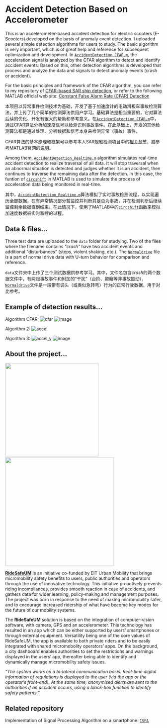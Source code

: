 # Accident Detection Based on Accelerometer

This is an accelerometer-based accident detection for electric scooters (E-Scooters) developed on the basis of anomaly event detection. I uploaded several simple detection algorithms for users to study. The basic algorithm is very important, which is of great help and reference for subsequent optimization and development. In [`AccidentDetection_CFAR.m`](https://github.com/Rc-W024/AccidDetec-Accel/blob/main/AccidentDetection_CFAR.m), the acceleration signal is analyzed by the CFAR algorithm to detect and identify accident events. Based on this, other detection algorithms is developed that process and analyze the data and signals to detect anomaly events (crash or accident).

For the basic principles and framework of the CFAR algorithm, you can refer to my repository of [CFAR-based SAR ship detection](https://github.com/Rc-W024/SAR_Ship_detection_CFAR#constant-false-alarm-rate-cfar), or refer to the following MATLAB official web site: [Constant False Alarm Rate (CFAR) Detection](https://www.mathworks.com/help/phased/ug/constant-false-alarm-rate-cfar-detection.html)

本项目以异常事件检测技术为基础，开发了基于加速度计的电动滑板车事故检测算法，并上传了几个简单的检测算法供用户学习。基础算法是相当重要的，它对算法后续的优化、开发有很大的帮助和参考意义。在[`AccidentDetection_CFAR.m`](https://github.com/Rc-W024/AccidDetec-Accel/blob/main/AccidentDetection_CFAR.m)中，通过CFAR算法分析加速度信号以检测识别事故事件。在此基础上，开发的其他检测算法都是通过处理、分析数据和信号本身来检测异常（事故）事件。

CFAR算法的基本原理和框架可以参考本人SAR舰船检测项目中的[相关章节](https://github.com/Rc-W024/SAR_Ship_detection_CFAR#constant-false-alarm-rate-cfar)，或参考MATLAB官网的[说明](https://ww2.mathworks.cn/help/phased/ug/constant-false-alarm-rate-cfar-detection.html)。

Among them, [`AccidentDetection_Realtime.m`](https://github.com/Rc-W024/AccidDetec-Accel/blob/main/AccidentDetection_Realtime.m) algorithm simulates real-time accident detection to realize traversal of all data. It will stop traversal when an abnormal situation is detected and judges whether it is an accident, then continues to traverse the remaining data after the detection. In this case, the funtion of [`circshift`](https://www.mathworks.com/help/matlab/ref/circshift.html) in MATLAB is used to simulate the process of acceleration data being monitored in real-time.

其中，[`AccidentDetection_Realtime.m`](https://github.com/Rc-W024/AccidDetec-Accel/blob/main/AccidentDetection_Realtime.m)算法模拟了实时事故检测流程，以实现遍历全部数据，在有异常情况部分暂监控并判断其是否为事故，并在检测判断后继续监控剩余数据直到结束。在此情况下，使用了MATLAB中的[`circshift`](https://www.mathworks.com/help/matlab/ref/circshift.html)函数来模拟加速度数据被实时监控的过程。

## Data & files...
Three test data are uploaded to the `data` folder for studying. Two of the files where the filename contains *"crash"* have two accident events and additional "disturbances" (steps, violent shaking, etc.). The [`Normaldrive`](https://github.com/Rc-W024/AccidDetec-Accel/blob/main/data/Normaldrive.tsv) file is a part of normal drive data with U-turn behavior for comparison and reference.

`data`文件夹中上传了三个测试数据供参考学习。其中，文件名包含*crash*的两个数据文件中，有两起事故事件和附加的“干扰”（台阶、颠簸等非事故振动），[`Normaldrive`](https://github.com/Rc-W024/AccidDetec-Accel/blob/main/data/Normaldrive.tsv)文件是一段带有调头（或类似急转弯）行为的正常行驶数据，用于对比参考。

## Example of detection results...
Algorithm CFAR:
![cfar](https://user-images.githubusercontent.com/97808991/156751830-3220bc8e-1b9a-4ff6-827d-5d37ef054066.png)
![image](https://user-images.githubusercontent.com/97808991/156751927-ad3edd30-d26f-488a-b9f3-4e686257a73a.png)

Algorithm 2:
![accel](https://user-images.githubusercontent.com/97808991/156752181-45d5baad-4693-466f-98d5-f53a67d7868e.png)

Algorithm 3:
![accel_y](https://user-images.githubusercontent.com/97808991/156752351-1a3d5a43-6434-44f1-8716-4dc73af61fef.png)
![image](https://user-images.githubusercontent.com/97808991/156752457-5e4fa8ad-3277-4085-9f0e-66f7a8655270.png)

## About the project...
<p>
<img src="https://github.com/Rc-W024/AccidDetec-Accel/assets/97808991/59074c57-fe89-40be-97c9-9da5ae591cff" width=300px /> &nbsp;&nbsp;&nbsp;&nbsp;&nbsp;
<img src="https://github.com/Rc-W024/AccidDetec-Accel/assets/97808991/ad5521de-d3b7-49e6-b90d-38da43525c99" width=350px />
</p>

[**RideSafeUM**](https://ridesafeum.com/) is an initiative co-funded by EIT Urban Mobility that brings micromobility safety benefits to users, public authorities and operators through the use of innovative technology. This initiative proactively prevents riding incompliances, provides smooth reaction in case of accidents, and gathers data for wider learning, policy-making and management purposes. The project was born in response to the need of making micromobility safer, and to encourage increased ridership of what have become key modes for the future of our mobility systems.

The **RideSafeUM** solution is based on the integration of computer-vision software, with camera, GPS and an accelerometer. This technology has resulted in an app which can be either supported by users’ smartphones or through external equipment. Versatility being one of the core values of RideSafeUM, the app is available to both private riders and to be easily integrated with shared micromobolity operators’ apps. On the background, a city dashboard enables authorities to set the restrictions and warnings displayed in the users’ app, thereafter being able to identify and dynamically manage micromobility safety issues.

*“The system works on a bi-lateral communication basis. Real-time digital information of regulations is displayed to the user (via the app or the operator’s front-end). At the same time, anonymised alerts are sent to the authorities if an accident occurs, using a black-box function to identify safety patterns.”*

## Related repository
Implementation of Signal Processing Algorithm on a smartphone: [`ISPA`](https://github.com/Rc-W024/Implementation-of-Signal-Processing-Algorithm-on-a-smartphone)
